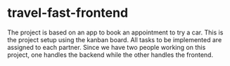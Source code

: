 # travel-fast-frontend
The project is based on an app to book an appointment to try a car.
This is the project setup using the kanban board. All tasks to be implemented are assigned to each partner. Since we have two people working on this project, one handles the backend while the other handles the frontend.